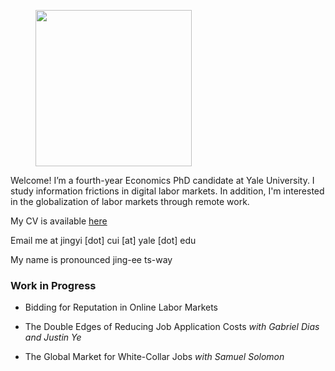 
<figure>
  <img src="images/portrait.jpg" width="250" >
</figure>


Welcome! I’m a fourth-year Economics PhD candidate at Yale University. I study information frictions in digital labor markets. In addition, I'm interested in the globalization of labor markets through remote work. 

My CV is available [here](/resume.pdf)

Email me at jingyi [dot] cui [at] yale [dot] edu

My name is pronounced jing-ee ts-way

### Work in Progress

* Bidding for Reputation in Online Labor Markets

* The Double Edges of Reducing Job Application Costs *with Gabriel Dias and Justin Ye*

* The Global Market for White-Collar Jobs *with Samuel Solomon*

